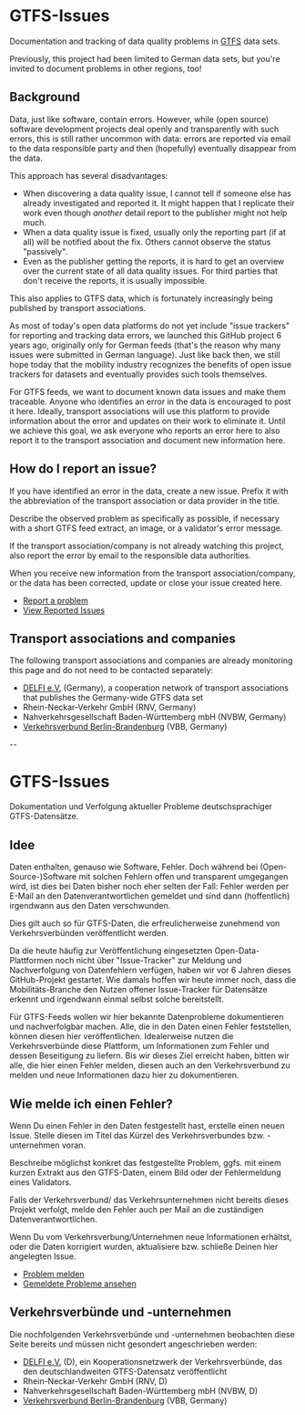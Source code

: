 # GTFS-Issues

Documentation and tracking of data quality problems in [GTFS](https://gtfs.org) data sets.

Previously, this project had been limited to German data sets, but you're invited to document problems in other regions, too!

## Background
Data, just like software, contain errors. However, while (open source) software development projects deal openly and transparently with such errors, this is still rather uncommon with data: errors are reported via email to the data responsible party and then (hopefully) eventually disappear from the data.

This approach has several disadvantages:
- When discovering a data quality issue, I cannot tell if someone else has already investigated and reported it. It might happen that I replicate their work even though *another* detail report to the publisher might not help much.
- When a data quality issue is fixed, usually only the reporting part (if at all) will be notified about the fix. Others cannot observe the status "passively".
- Even as the publisher getting the reports, it is hard to get an overview over the current state of all data quality issues. For third parties that don't receive the reports, it is usually impossible.

This also applies to GTFS data, which is fortunately increasingly being published by transport associations.

As most of today's open data platforms do not yet include "issue trackers" for reporting and tracking data errors, we launched this GitHub project 6 years ago, originally only for German feeds (that's the reason why many issues were submitted in German language). Just like back then, we still hope today that the mobility industry recognizes the benefits of open issue trackers for datasets and eventually provides such tools themselves.

For GTFS feeds, we want to document known data issues and make them traceable. Anyone who identifies an error in the data is encouraged to post it here. Ideally, transport associations will use this platform to provide information about the error and updates on their work to eliminate it. Until we achieve this goal, we ask everyone who reports an error here to also report it to the transport association and document new information here.

## How do I report an issue?
If you have identified an error in the data, create a new issue. Prefix it with the abbreviation of the transport association or data provider in the title.

Describe the observed problem as specifically as possible, if necessary with a short GTFS feed extract, an image, or a validator's error message.

If the transport association/company is not already watching this project, also report the error by email to the responsible data authorities.

When you receive new information from the transport association/company, or the data has been corrected, update or close your issue created here.

* [Report a problem](https://github.com/mfdz/GTFS-Issues/issues/new/choose)
* [View Reported Issues](https://github.com/mfdz/GTFS-Issues/issues)

## Transport associations and companies
The following transport associations and companies are already monitoring this page and do not need to be contacted separately:

* [DELFI e.V.](https://www.delfi.de) (Germany), a cooperation network of transport associations that publishes the Germany-wide GTFS data set
* Rhein-Neckar-Verkehr GmbH (RNV, Germany)
* Nahverkehrsgesellschaft Baden-Württemberg mbH (NVBW, Germany)
* [Verkehrsverbund Berlin-Brandenburg](https://en.wikipedia.org/wiki/Verkehrsverbund_Berlin-Brandenburg) (VBB, Germany)

--

# GTFS-Issues
Dokumentation und Verfolgung aktueller Probleme deutschsprachiger GTFS-Datensätze.

## Idee
Daten enthalten, genauso wie Software, Fehler. Doch während bei (Open-Source-)Software mit solchen Fehlern offen und transparent umgegangen wird, ist dies bei Daten bisher noch eher selten der Fall: Fehler werden per E-Mail an den Datenverantwortlichen gemeldet und sind dann (hoffentlich) irgendwann aus den Daten verschwunden.

Dies gilt auch so für GTFS-Daten, die erfreulicherweise zunehmend von Verkehrsverbünden veröffentlicht werden.

Da die heute häufig zur Veröffentlichung eingesetzten Open-Data-Plattformen noch nicht über "Issue-Tracker" zur Meldung und Nachverfolgung von Datenfehlern verfügen, haben wir vor 6 Jahren dieses GitHub-Projekt gestartet. Wie damals hoffen wir heute immer noch, dass die Mobilitäts-Branche den Nutzen offener Issue-Tracker für Datensätze erkennt und irgendwann einmal selbst solche bereitstellt.

Für GTFS-Feeds wollen wir hier bekannte Datenprobleme dokumentieren und nachverfolgbar machen. Alle, die in den Daten einen Fehler feststellen, können diesen hier veröffentlichen. Idealerweise nutzen die Verkehrsverbünde diese Plattform, um Informationen zum Fehler und dessen Beseitigung zu liefern. Bis wir dieses Ziel erreicht haben, bitten wir alle, die hier einen Fehler melden, diesen auch an den Verkehrsverbund zu melden und neue Informationen dazu hier zu dokumentieren.

## Wie melde ich einen Fehler?
Wenn Du einen Fehler in den Daten festgestellt hast, erstelle einen neuen Issue. Stelle diesen im Titel das Kürzel des Verkehrsverbundes bzw. -unternehmen voran.

Beschreibe möglichst konkret das festgestellte Problem, ggfs. mit einem kurzen Extrakt aus den GTFS-Daten, einem Bild oder der Fehlermeldung eines Validators.

Falls der Verkehrsverbund/ das Verkehrsunternehmen nicht bereits dieses Projekt verfolgt, melde den Fehler auch per Mail an die zuständigen Datenverantwortlichen.

Wenn Du vom Verkehrsverbung/Unternehmen neue Informationen erhältst, oder die Daten korrigiert wurden, aktualisiere bzw. schließe Deinen hier angelegten Issue.

* [Problem melden](https://github.com/mfdz/GTFS-Issues/issues/new/choose) 
* [Gemeldete Probleme ansehen](https://github.com/mfdz/GTFS-Issues/issues)

## Verkehrsverbünde und -unternehmen
Die nochfolgenden Verkehrsverbünde und -unternehmen beobachten diese Seite bereits und müssen nicht gesondert angeschrieben werden:

* [DELFI e.V.](https://www.delfi.de) (D), ein Kooperationsnetzwerk der Verkehrsverbünde, das den deutschlandweiten GTFS-Datensatz veröffentlicht
* Rhein-Neckar-Verkehr GmbH (RNV, D)
* Nahverkehrsgesellschaft Baden-Württemberg mbH (NVBW, D)
* [Verkehrsverbund Berlin-Brandenburg](https://de.wikipedia.org/wiki/Verkehrsverbund_Berlin-Brandenburg) (VBB, Germany)
